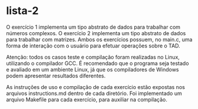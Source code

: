 # lista-2

O exercício 1 implementa um tipo abstrato de dados para trabalhar com números complexos.
O exercício 2 implementa um tipo abstrato de dados para trabalhar com matrizes.
Ambos os exercícios possuem, no main.c, uma forma de interação com o usuário para efetuar operações sobre o TAD.

Atenção: todos os casos teste e compilação foram realizadas no Linux, utilizando o compilador GCC.
É recomendado que o programa seja testado e avaliado em um ambiente Linux, já que os compiladores de Windows
podem apresentar resultados diferentes.

As instruções de uso e compilação de cada exercício estão expostas nos arquivos instructions.md dentro de cada diretório.
Foi implementado um arquivo Makefile para cada exercício, para auxiliar na compilação.